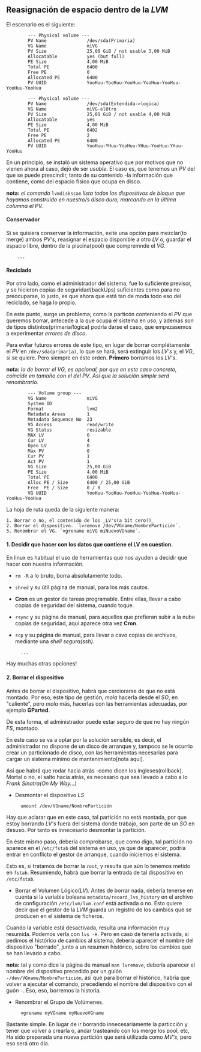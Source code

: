 ## Reasignación de espacio dentro de la _LVM_


El escenario es el siguiente:

			--- Physical volume ---
			PV Name               /dev/sda(Primaria)
			VG Name               miVG
			PV Size               25,00 GiB / not usable 3,00 MiB
			Allocatable           yes (but full)
			PE Size               4,00 MiB
			Total PE              6400
			Free PE               0
			Allocated PE          6400
			PV UUID               YooHuu-YooHuu-YooHuu-YooHuu-YooHuu-YooHuu-YooHuu
			 
			--- Physical volume ---
			PV Name               /dev/sda(Extendida->logica)
			VG Name               miVG-elOtro
			PV Size               25,01 GiB / not usable 4,00 MiB
			Allocatable           yes 
			PE Size               4,00 MiB
			Total PE              6402
			Free PE               2
			Allocated PE          6400
			PV UUID               YooHuu-YHuu-YooHuu-YHuu-YooHuu-YHuu-YooHuu
			 

En un principio, se instaló un sistema operativo que por motivos que no vienen
ahora al caso, dejó de ser _usable_. El caso es, que tenemos un _PV_ del que se
puede prescindir, tanto de su contenido -la información que contiene, como del
espacio físico que ocupa en disco.

__nota:__ _el comando_ `lvmdiskscan` _lista todos los dispositivos de bloque_
_que hayamos construido en nuestro/s disco duro, marcando en la última_ 
_columna el PV._

#### Conservador

Si se quisiera conservar la información, exite una opción para mezclar(to merge)
ambos _PV's_, reasignar el espacio disponible a otro _LV_ o, guardar el espacio
libre, dentro de la piscina(pool) que compremnde el _VG_.

		...
		
#### Reciclado

Por otro lado, como el administrador del sistema, fue lo suficiente previsor,
y se hicieron copias de seguridad(backUps) suficientes como para no preocuparse,
lo justo, es que ahora que está tan de moda todo eso del reciclado, se haga lo
propio.

En este punto, surge un problema; como la particón conteniendo el _PV_ que 
queremos borrar, antecede a la que ocupa el sistema en _uso_, y ademas son
de tipos distintos(primaria/lógica) podría darse el caso, que empezasemos a
experimentar _errores de disco_.

Para evitar futuros errores de este tipo, en lugar de borrar complétamente el
_PV_ en `/dev/sda(primaria)`, lo que se hará, será extinguir los _LV's_ y, el 
_VG_, si se quiere. Pero siempre en éste orden. __Primero__ borramos los _LV's_.


__nota:__ _lo de borrar el VG, es opcional, por que en este caso concreto,_
_coincide en tamaño con el del PV_. _Así que la solución simple será renombrarlo._

			--- Volume group ---
			VG Name               miVG
			System ID
			Format                lvm2
			Metadata Areas        1
			Metadata Sequence No  23
			VG Access             read/write
			VG Status             resizable
			MAX LV                0
			Cur LV                4
			Open LV               0
			Max PV                0
			Cur PV                1
			Act PV                1
			VG Size               25,00 GiB
			PE Size               4,00 MiB
			Total PE              6400
			Alloc PE / Size       6400 / 25,00 GiB
			Free  PE / Size       0 / 0
			VG UUID               YooHuu-YooHuu-YooHuu-YooHuu-YooHuu-YooHuu-YooHuu


La hoja de ruta queda de la siguiente manera:

	1. Borrar o no, el contenido de los _LV's(a bit cero?)_
	2. Borrar el dispositivo. `lvremove /dev/VGname/NombrePartición`.
	3. Renombrar el VG. `vgrename miVG miNuevoVGname`.


#### 1. Decidir que hacer con los datos que contiene el LV en cuestion.
En linux es habitual el uso de herramientas que nos ayuden a decidir que
hacer con nuestra información.

- `rm -R` a lo bruto, borra absolutamente todo.
- `shred` y su útil página de manual, para los más cautos.
- __Cron__ es un gestor de tareas programable. Entre ellas, llevar a cabo
copias de seguridad del sistema, cuando toque.
- `rsync` y su página de manual, para aquellos que prefieran subir a la nube
copias de seguridad, aquí aparece otra vez __Cron__.
- `scp` y su página de manual, para llevar a cavo copias de archivos, mediante
una _shell segura(ssh)_.

		...
		
Hay muchas otras opciones!

#### 2. Borrar el dispositivo

Antes de borrar el dispositivo, habrá que cerciorarse de que no está montado.
Por eso, este tipo de gestión, _mola_ hacerla desde el _SO_, en "caliente", pero
_mola_ más, hacerlas con las herramientas adecuadas, por ejemplo __GParted__.

De esta forma, el administrador puede estar seguro de que no hay ningún _FS_, 
montado. 

En este caso se va a optar por la solución sensible, es decir, el administrador
no dispone de un disco de arranque y, tampoco se le ocurrio crear un particionado
de disco, con las herramientas necesarias para cargar un sistema mínimo de
mantenimiento[nota aquí].

Así que habrá que rodar hacia atrás -como dicen los ingleses(rollback).
Mortal o no, el salto hacía atrás, es necesario que sea llevado a cabo a lo
_Frank Sinatra(On My Way...)_

- Desmontar el dispositivo _LS_

		umount /dev/VGname/NombrePartición

Hay que aclarar que en este caso, tal partición no está montada, por que estoy
borrando _LV's_ fuera del sistema donde trabajo, son parte de un _SO_ en desuso.
Por tanto es innecesario desmontar la partición. 

En éste mismo paso, debería comprobarse, que como digo, tal partición no 
aparece en el `/etc/fstab` del sistema en uso, ya que de aparecer, podría
entrar en conflicto el gestor de arranque, cuando iniciemos el sistema.

Esto es, si tratamos de borrar la `root`, y resulta que aún lo tenemos 
metido en `fstab`. Resumiendo, habrá que borrar la entrada de tal 
dispositivo en `/etc/fstab`.


- Borrar el Volumen Lógico(_LV_).
Antes de borrar nada, debería tenerse en cuenta si la variable boleana
`metadata/record_lvs_history` en el archivo de configuración `/etc/lvm/lvm.conf`
está activada o no. Esto quiere decir que el gestor de la _LVM_ guarda un 
registro de los cambios que se producen en el sistema de ficheros. 

Cuando la variable está desactivada, resulta una información muy resumida. Podemos
verla con `lvs -H`. Pero en caso de tenerla activada, si pedimos el histórico 
de cambios al sistema, debería aparecer el nombre del dispositivo "borrado", junto
a un resumen histórico, sobre los cambios que se han llevado a cabo.

__nota:__ tal y como dice la página de manual `man lvremove`, debería aparecer
el nombre del dispositivo precedido por un guión `-/dev/VGname/NombrePartición`, 
así que para borrar el histórico, habría que volver a ejecutar el comando,
precediendo el nombre del dispositivo con el guón `-`. Eso, eso, borremos la 
historia.

- Renombrar el Grupo de Volúmenes.

		vgrename myVGname myNuevoVGname
		
Bastante simple. En lugar de ir borrando innecesariamente la particción y
tener que volver a crearla o, andar trasteando con los merge los pool, etc,
Ha sido preparada una nueva partición que será utilizada como _MV's_, pero
eso será otro día.
